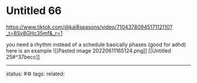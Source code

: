 # Untitled 66
https://www.tiktok.com/@kai8seasons/video/7104378094517112110?_t=8Sy8GHc35mf&_r=1

you need a rhythm instead of a schedule
basically phases (good for adhd)
here is an example
![[Pasted image 20220611165124.png]]
[[Untitled 25#^37becc]]

--- 
status: #⚙️ 
tags: 
related: 